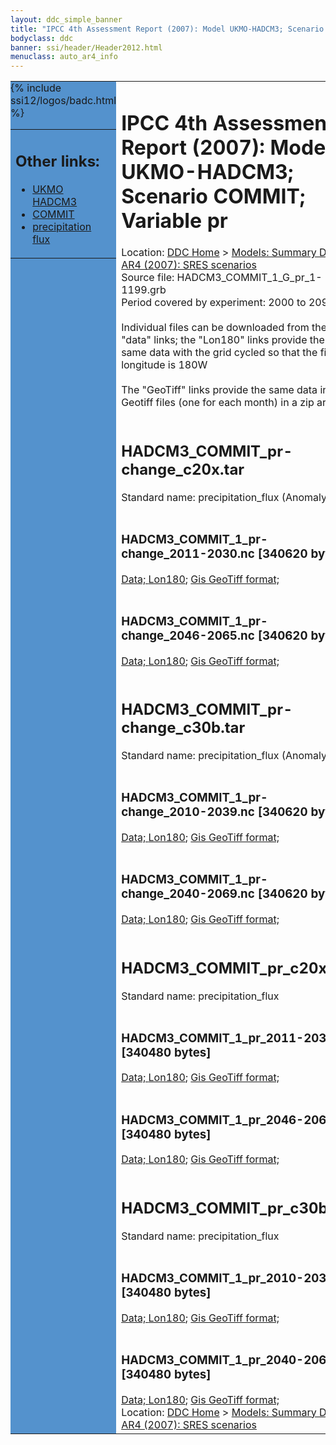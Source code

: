 ```yaml
---
layout: ddc_simple_banner
title: "IPCC 4th Assessment Report (2007): Model UKMO-HADCM3; Scenario COMMIT; Variable pr"
bodyclass: ddc
banner: ssi/header/Header2012.html
menuclass: auto_ar4_info
---
```



<table width="100%" border="0" cellspacing="0" cellpadding="0" style="border-collapse: collapse;">
<tr style="margin:0;padding:0;border:0;">
<td style="margin:0;padding:0;border:0;height:1pt;width:150pt;background:#5492CD;" valign="top" >

<div id="lh-col2" class="auto_ar4_info">
<table class="menumain" bgcolor="#5492CD" cellspacing="0" width="100%" border="0">
<tr><td>
<h2> Other links:</h2>
<ul>
<li><a href="/auto/ar4/model-UKMO-HADCM3.html">UKMO<br/>HADCM3</a></li>
<li><a href="/auto/ar4/scenario-COMMIT.html">COMMIT</a></li>
<li><a href="/auto/ar4/var-precipitation_flux.html">precipitation flux</a></li>
</ul>
</td></tr>
{% include ssi12/logos/badc.html %}
</table>
</div>
</td>
<td><h1>IPCC 4th Assessment Report (2007): Model UKMO-HADCM3; Scenario COMMIT; Variable pr</h1>

<!-- Breadcrumb1 -->
<div id="breadcrumb1" align="left">
Location: <a href="/index.html">DDC Home</a> > <a href="/sim/gcm_clim/">Models: Summary Data</a>
> <a href="/sim/gcm_clim/SRES_AR4/index.html">AR4 (2007): SRES scenarios</a>
</div>
<!-- End of Breadcrumb1 -->Source file: HADCM3_COMMIT_1_G_pr_1-1199.grb
<br/>
Period covered by experiment: 2000 to 2099<br/>
<br/>Individual files can be downloaded from the "data" links; the "Lon180" links provide the same data
         with the grid cycled so that the first longitude is 180W<br/>
<br/>The "GeoTiff" links provide the same data in 12 Geotiff files (one for each month)
          in a zip archive<br/>
<br/><h2>HADCM3_COMMIT_pr-change_c20x.tar</h2>
Standard name: precipitation_flux (Anomaly)<br>
<br/><h3>HADCM3_COMMIT_1_pr-change_2011-2030.nc [340620 bytes]</h3>
<a href="/cgi-bin/downl/ar4_nc/pr/HADCM3_COMMIT_1_pr-change_2011-2030.nc">Data; </a><a href="/cgi-bin/downl/ar4_nc/pr/HADCM3_COMMIT_1_pr-change_2011-2030.cyto180.nc"> Lon180</a>; <a href="/cgi-bin/downl/ar4_tif/pr/HADCM3_COMMIT_1_pr-change_2011-2030.zip">Gis GeoTiff format; </a><br/>
<br/><h3>HADCM3_COMMIT_1_pr-change_2046-2065.nc [340620 bytes]</h3>
<a href="/cgi-bin/downl/ar4_nc/pr/HADCM3_COMMIT_1_pr-change_2046-2065.nc">Data; </a><a href="/cgi-bin/downl/ar4_nc/pr/HADCM3_COMMIT_1_pr-change_2046-2065.cyto180.nc"> Lon180</a>; <a href="/cgi-bin/downl/ar4_tif/pr/HADCM3_COMMIT_1_pr-change_2046-2065.zip">Gis GeoTiff format; </a><br/>
<br/><h2>HADCM3_COMMIT_pr-change_c30b.tar</h2>
Standard name: precipitation_flux (Anomaly)<br>
<br/><h3>HADCM3_COMMIT_1_pr-change_2010-2039.nc [340620 bytes]</h3>
<a href="/cgi-bin/downl/ar4_nc/pr/HADCM3_COMMIT_1_pr-change_2010-2039.nc">Data; </a><a href="/cgi-bin/downl/ar4_nc/pr/HADCM3_COMMIT_1_pr-change_2010-2039.cyto180.nc"> Lon180</a>; <a href="/cgi-bin/downl/ar4_tif/pr/HADCM3_COMMIT_1_pr-change_2010-2039.zip">Gis GeoTiff format; </a><br/>
<br/><h3>HADCM3_COMMIT_1_pr-change_2040-2069.nc [340620 bytes]</h3>
<a href="/cgi-bin/downl/ar4_nc/pr/HADCM3_COMMIT_1_pr-change_2040-2069.nc">Data; </a><a href="/cgi-bin/downl/ar4_nc/pr/HADCM3_COMMIT_1_pr-change_2040-2069.cyto180.nc"> Lon180</a>; <a href="/cgi-bin/downl/ar4_tif/pr/HADCM3_COMMIT_1_pr-change_2040-2069.zip">Gis GeoTiff format; </a><br/>
<br/><h2>HADCM3_COMMIT_pr_c20x.tar</h2>
Standard name: precipitation_flux<br>
<br/><h3>HADCM3_COMMIT_1_pr_2011-2030.nc [340480 bytes]</h3>
<a href="/cgi-bin/downl/ar4_nc/pr/HADCM3_COMMIT_1_pr_2011-2030.nc">Data; </a><a href="/cgi-bin/downl/ar4_nc/pr/HADCM3_COMMIT_1_pr_2011-2030.cyto180.nc"> Lon180</a>; <a href="/cgi-bin/downl/ar4_tif/pr/HADCM3_COMMIT_1_pr_2011-2030.zip">Gis GeoTiff format; </a><br/>
<br/><h3>HADCM3_COMMIT_1_pr_2046-2065.nc [340480 bytes]</h3>
<a href="/cgi-bin/downl/ar4_nc/pr/HADCM3_COMMIT_1_pr_2046-2065.nc">Data; </a><a href="/cgi-bin/downl/ar4_nc/pr/HADCM3_COMMIT_1_pr_2046-2065.cyto180.nc"> Lon180</a>; <a href="/cgi-bin/downl/ar4_tif/pr/HADCM3_COMMIT_1_pr_2046-2065.zip">Gis GeoTiff format; </a><br/>
<br/><h2>HADCM3_COMMIT_pr_c30b.tar</h2>
Standard name: precipitation_flux<br>
<br/><h3>HADCM3_COMMIT_1_pr_2010-2039.nc [340480 bytes]</h3>
<a href="/cgi-bin/downl/ar4_nc/pr/HADCM3_COMMIT_1_pr_2010-2039.nc">Data; </a><a href="/cgi-bin/downl/ar4_nc/pr/HADCM3_COMMIT_1_pr_2010-2039.cyto180.nc"> Lon180</a>; <a href="/cgi-bin/downl/ar4_tif/pr/HADCM3_COMMIT_1_pr_2010-2039.zip">Gis GeoTiff format; </a><br/>
<br/><h3>HADCM3_COMMIT_1_pr_2040-2069.nc [340480 bytes]</h3>
<a href="/cgi-bin/downl/ar4_nc/pr/HADCM3_COMMIT_1_pr_2040-2069.nc">Data; </a><a href="/cgi-bin/downl/ar4_nc/pr/HADCM3_COMMIT_1_pr_2040-2069.cyto180.nc"> Lon180</a>; <a href="/cgi-bin/downl/ar4_tif/pr/HADCM3_COMMIT_1_pr_2040-2069.zip">Gis GeoTiff format; </a><br/>
<!-- Breadcrumb2 -->
<div id="breadcrumb2" align="left">
Location: <a href="/index.html">DDC Home</a> > <a href="/sim/gcm_clim/">Models: Summary Data</a>
> <a href="/sim/gcm_clim/SRES_AR4/index.html">AR4 (2007): SRES scenarios</a>
</div>
<!-- End of Breadcrumb2 --></td></tr></table>
